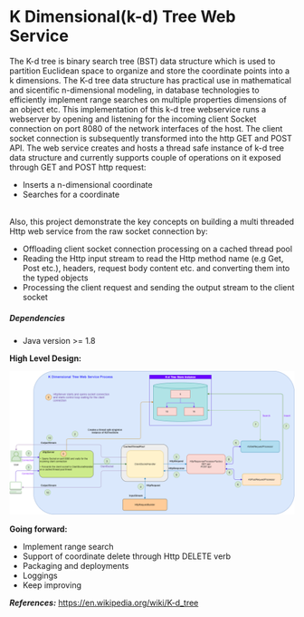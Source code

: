 # K Dimensional(k-d) Tree Web Service
The K-d tree is binary search tree (BST) data structure which is used to partition Euclidean space to organize and store the coordinate points into a k dimensions. The K-d tree data structure has practical use in mathematical and sicentific n-dimensional modeling, in database technologies to efficiently implement range searches on multiple properties dimensions of an object etc. 
This implementation of this k-d tree webservice runs a webserver by opening and listening for the incoming client Socket connection on port 8080 of the network interfaces of the host. The client socket connection is subsequently transformed into the http GET and POST API. The web service creates and hosts a thread safe instance of k-d tree data structure and currently supports couple of operations on it exposed through GET and POST http request:
- Inserts a n-dimensional coordinate
- Searches for a coordinate
<br />
Also, this project demonstrate the key concepts on building a multi threaded Http web service from the raw socket connection by:

- Offloading client socket connection processing on a cached thread pool
- Reading the Http input stream to read the Http method name (e.g Get, Post etc.), headers, request body content etc. and converting them into the typed objects
- Processing the client request and sending the output stream to the client socket

##### Dependencies
- Java version >= 1.8

**High Level Design:**

![alternativetext](/kd-tree-webservice-design.png)


**Going forward:**
- Implement range search
- Support of coordinate delete through Http DELETE verb
- Packaging and deployments
- Loggings
- Keep improving

***References:***
https://en.wikipedia.org/wiki/K-d_tree

